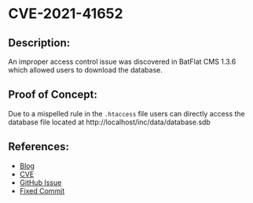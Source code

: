 # CVE-2021-41652

## Description:
An improper access control issue was discovered in BatFlat CMS 1.3.6 which allowed users to download the database.

## Proof of Concept:
Due to a mispelled rule in the `.htaccess` file users can directly access the database file located at http://localhost/inc/data/database.sdb

## References:
- [Blog](https://deathflash1411.github.io/blog/cve-2021-41652)
- [CVE](https://www.cve.org/CVERecord?id=CVE-2021-41652)
- [GitHub Issue](https://github.com/sruupl/batflat/issues/113)
- [Fixed Commit](https://github.com/sruupl/batflat/commit/9211d84406d63c575b079619137aff74b67cd344)
